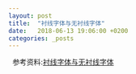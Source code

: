 ```yaml
---
layout: post
title:  "衬线字体与无衬线字体"
date:   2018-06-13 19:06:00 +0200
categories: _posts
---
```


&nbsp;&nbsp;参考资料:[衬线字体与无衬线字体]

[衬线字体与无衬线字体]:https://baike.baidu.com/item/%E6%97%A0%E8%A1%AC%E7%BA%BF%E4%BD%93/2374029
